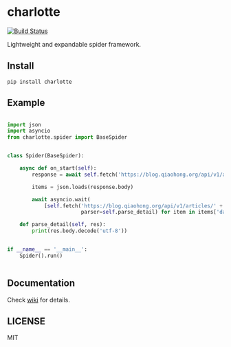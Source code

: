 # charlotte

[![Build Status](https://travis-ci.com/Jack-Kingdom/charlotte.svg?branch=master)](https://travis-ci.com/Jack-Kingdom/charlotte)

Lightweight and expandable spider framework.

## Install
```shell
pip install charlotte
```

## Example

```python

import json
import asyncio
from charlotte.spider import BaseSpider


class Spider(BaseSpider):

    async def on_start(self):
        response = await self.fetch('https://blog.qiaohong.org/api/v1/articles')

        items = json.loads(response.body)

        await asyncio.wait(
            [self.fetch('https://blog.qiaohong.org/api/v1/articles/' + item['slug'],
                        parser=self.parse_detail) for item in items['data']['articles']])

    def parse_detail(self, res):
        print(res.body.decode('utf-8'))


if __name__ == '__main__':
    Spider().run()



```

## Documentation
Check [wiki](https://github.com/Jack-Kingdom/charlotte/wiki) for details.

## LICENSE
MIT